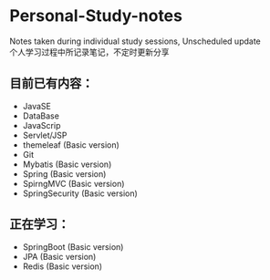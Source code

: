 # Personal-Study-notes
Notes taken during individual study sessions, Unscheduled update<br>
个人学习过程中所记录笔记，不定时更新分享

## 目前已有内容：
- JavaSE 
- DataBase 
- JavaScrip 
- Servlet/JSP
- themeleaf (Basic version)
- Git
- Mybatis (Basic version)
- Spring (Basic version)
- SpirngMVC (Basic version)
- SpringSecurity (Basic version)

## 正在学习：
- SpringBoot (Basic version)
- JPA (Basic version)
- Redis (Basic version)

